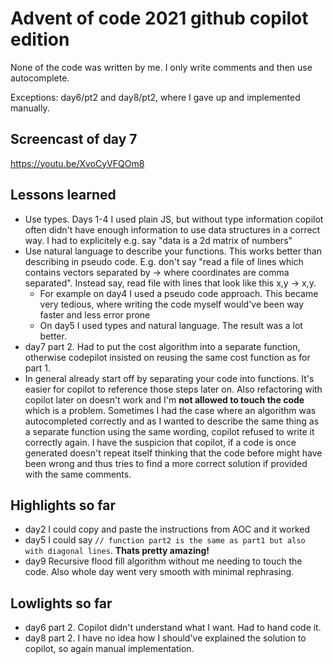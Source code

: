 # Advent of code 2021 github copilot edition

None of the code was written by me. I only write comments and then use autocomplete.

Exceptions: day6/pt2 and day8/pt2, where I gave up and implemented manually.

## Screencast of day 7

https://youtu.be/XvoCyVFQOm8

## Lessons learned

- Use types. Days 1-4 I used plain JS, but without type information copilot often didn't have enough information to use data structures in a correct way. I had to explicitely e.g. say "data is a 2d matrix of numbers"
- Use natural language to describe your functions. This works better than describing in pseudo code. E.g. don't say "read a file of lines which contains vectors separated by -> where coordinates are comma separated". Instead say, read file with lines that look like this x,y -> x,y.
  - For example on day4 I used a pseudo code approach. This became very tedious, where writing the code myself would've been way faster and less error prone
  - On day5 I used types and natural language. The result was a lot better.
- day7 part 2. Had to put the cost algorithm into a separate function, otherwise codepilot insisted on reusing the same cost function as for part 1.
- In general already start off by separating your code into functions. It's easier for copilot to reference those steps later on. Also refactoring with copilot later on doesn't work and I'm **not allowed to touch the code** which is a problem. Sometimes I had the case where an algorithm was autocompleted correctly and as I wanted to describe the same thing as a separate function using the same wording, copilot refused to write it correctly again. I have the suspicion that copilot, if a code is once generated doesn't repeat itself thinking that the code before might have been wrong and thus tries to find a more correct solution if provided with the same comments.

## Highlights so far

- day2 I could copy and paste the instructions from AOC and it worked
- day5 I could say `// function part2 is the same as part1 but also with diagonal lines`. **Thats pretty amazing!**
- day9 Recursive flood fill algorithm without me needing to touch the code. Also whole day went very smooth with minimal rephrasing.

## Lowlights so far

- day6 part 2. Copilot didn't understand what I want. Had to hand code it.
- day8 part 2. I have no idea how I should've explained the solution to copilot, so again manual implementation.
